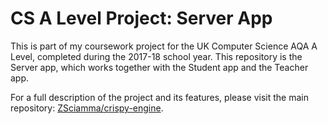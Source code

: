 # CS A Level Project: Server App

This is part of my coursework project for the UK Computer Science AQA A Level, completed during the 2017-18 school year. This repository is the Server app, which works together with the Student app and the Teacher app.

For a full description of the project and its features, please visit the main repository: [ZSciamma/crispy-engine](https://github.com/ZSciamma/crispy-engine).
